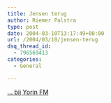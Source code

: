 ```yaml
---
title: Jensen terug
author: Riemer Palstra
type: post
date: 2004-03-10T13:17:49+00:00
url: /2004/03/10/jensen-terug
dsq_thread_id:
  - 796569413
categories:
  - General

---
```

[&#8230; bij Yorin FM][1]

 [1]: http://www.rtl.nl/experience/yorinfm/jensenterug.xml